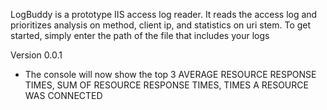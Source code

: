 LogBuddy is a prototype IIS access log reader. It reads the access log and prioritizes analysis on method, client ip, and statistics on uri stem.
To get started, simply enter the path of the file that includes your logs

Version 0.0.1
- The console will now show the top 3 AVERAGE RESOURCE RESPONSE TIMES, SUM OF RESOURCE RESPONSE TIMES, TIMES A RESOURCE WAS CONNECTED
